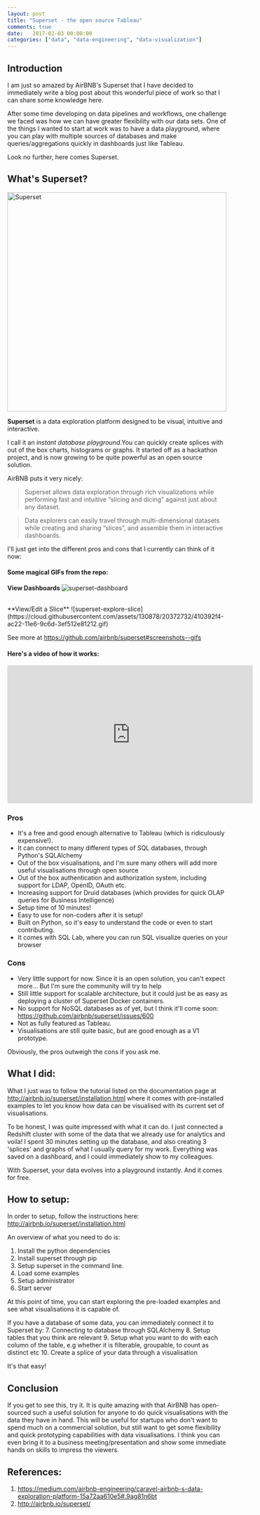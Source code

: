 ```yaml
---
layout: post
title: "Superset - the open source Tableau"
comments: true
date:   2017-02-03 00:00:00
categories: ["data", "data-engineering", "data-visualization"]
---
```


## Introduction

I am just so amazed by AirBNB's Superset that I have decided to immediately write a blog post about this wonderful piece of work so that I can share some knowledge here.

After some time developing on data pipelines and workflows, one challenge we faced was how we can have greater flexibility with our data sets. One of the things I wanted to start at work was to have a data playground, where you can play with multiple sources of databases and make queries/aggregations quickly in dashboards just like Tableau.

Look no further, here comes Superset.

## What's Superset?

<img
  src="https://cloud.githubusercontent.com/assets/130878/20946612/49a8a25c-bbc0-11e6-8314-10bef902af51.png"
  alt="Superset"
  width="500"
/>

**Superset** is a data exploration platform designed to be visual, intuitive and interactive.

I call it an *instant database playground*.You can quickly create splices with out of the box charts, histograms or graphs. It started off as a hackathon project, and is now growing to be quite powerful as an open source solution.

AirBNB puts it very nicely:

> Superset allows data exploration through rich visualizations while performing fast and intuitive “slicing and dicing” against just about any dataset.

> Data explorers can easily travel through multi-dimensional datasets while creating and sharing “slices”, and assemble them in interactive dashboards.

I'll just get into the different pros and cons that I currently can think of it now:

#### Some magical GIFs from the repo:

**View Dashboards**
![superset-dashboard](https://cloud.githubusercontent.com/assets/130878/20371438/a703a2a0-ac19-11e6-80c4-00a47c2eb644.gif)

<br/>
**View/Edit a Slice**
![superset-explore-slice](https://cloud.githubusercontent.com/assets/130878/20372732/410392f4-ac22-11e6-9c6d-3ef512e81212.gif)

See more at https://github.com/airbnb/superset#screenshots--gifs

#### Here's a video of how it works:

<iframe width="560" height="315" src="https://www.youtube.com/embed/3Txm_nj_R7M" frameborder="0" allowfullscreen></iframe>


### Pros

- It's a free and good enough alternative to Tableau (which is ridiculously expensive!). 
- It can connect to many different types of SQL databases, through Python's SQLAlchemy
- Out of the box visualisations, and I'm sure many others will add more useful visualisations through open source
- Out of the box authentication and authorization system, including support for LDAP, OpenID, OAuth etc.
- Increasing support for Druid databases (which provides for quick OLAP queries for Business Intelligence)
- Setup time of 10 minutes!
- Easy to use for non-coders after it is setup!
- Built on Python, so it's easy to understand the code or even to start contributing.
- It comes with SQL Lab, where you can run SQL visualize queries on your browser


### Cons
- Very little support for now. Since it is an open solution, you can't expect more... But I'm sure the community will try to help
- Still little support for scalable architecture, but it could just be as easy as deploying a cluster of Superset Docker containers.
- No support for NoSQL databases as of yet, but I think it'll come soon: https://github.com/airbnb/superset/issues/600
- Not as fully featured as Tableau.
- Visualisations are still quite basic, but are good enough as a V1 prototype.

Obviously, the pros outweigh the cons if you ask me.

## What I did:

What I just was to follow the tutorial listed on the documentation page at http://airbnb.io/superset/installation.html where it comes with pre-installed examples to let you know how data can be visualised with its current set of visualisations. 

To be honest, I was quite impressed with what it can do. I just connected a Redshift cluster with some of the data that we already use for analytics and voila! I spent 30 minutes setting up the database, and also creating 3 'splices' and graphs of what I usually query for my work. Everything was saved on a dashboard, and I could immediately show to my colleagues. 

With Superset, your data evolves into a playground instantly. And it comes for free.

## How to setup:

In order to setup, follow the instructions here: http://airbnb.io/superset/installation.html

An overview of what you need to do is:

1. Install the python dependencies
2. Install superset through pip
3. Setup superset in the command line.
4. Load some examples
5. Setup administrator
6. Start server

At this point of time, you can start exploring the pre-loaded examples and see what visualisations it is capable of.

If you have a database of some data, you can immediately connect it to Superset by:
7. Connecting to database through SQLAlchemy
8. Setup tables that you think are relevant
9. Setup what you want to do with each column of the table, e.g whether it is filterable, groupable, to count as distinct etc
10. Create a splice of your data through a visualisation

It's that easy!

## Conclusion

If you get to see this, try it. It is quite amazing with that AirBNB has open-sourced such a useful solution for anyone to do quick visualisations with the data they have in hand. This will be useful for startups who don't want to spend much on a commercial solution, but still want to get some flexibility and quick prototyping capabilities with data visualisations. I think you can even bring it to a business meeting/presentation and show some immediate hands on skills to impress the viewers.

## References:
1. https://medium.com/airbnb-engineering/caravel-airbnb-s-data-exploration-platform-15a72aa610e5#.9ag81n6bt
2. http://airbnb.io/superset/

